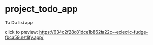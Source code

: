 # project_todo_app
To Do list app

click to preview: https://634c2f28d81dce1b862fa22c--eclectic-fudge-fbca59.netlify.app/
